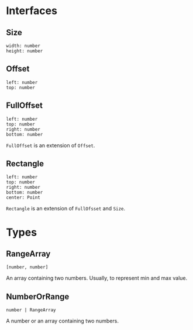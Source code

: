 # Interfaces

## Size

```
width: number
height: number
```

## Offset

```
left: number
top: number
```

## FullOffset

```
left: number
top: number
right: number
bottom: number
```

`FullOffset` is an extension of `Offset`.

## Rectangle

```
left: number
top: number
right: number
bottom: number
center: Point
```

`Rectangle` is an extension of `FullOfsset` and `Size`.

# Types

## RangeArray

`[number, number]`

An array containing two numbers.
Usually, to represent min and max value.

## NumberOrRange

`number | RangeArray`

A number or an array containing two numbers.